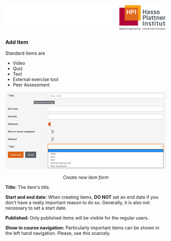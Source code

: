 ![HPI Logo](../../../img/HPI_Logo.png)




### Add Item
Standard items are   
 - Video
 - Quiz
 - Text
 - External exercise tool
 - Peer Assessment  
 
<center>

![add section](../../../img/05/item_form.png)

*Create new item form*
</center>

**Title:** The item's title.

**Start and end date:** When creating items, **DO NOT** set an end date if you don't have a really important reason to do so. Generally, it is also not necessary to set a start date.

**Published:** Only published items will be visible for the regular users.

**Show in course navigation:** Particularly important items can be shown in the left hand navigation. Please, use this scarcely.
